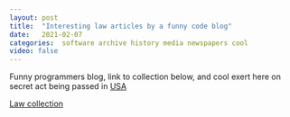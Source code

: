 ```yaml
---
layout: post
title:  "Interesting law articles by a funny code blog"
date:   2021-02-07
categories:  software archive history media newspapers cool
video: false
---
```


Funny programmers blog, link to collection below, and cool exert here on secret act being passed in [USA](//blog.plover.com/law/code-hacking.html)

[Law collection](//blog.plover.com/law/)
